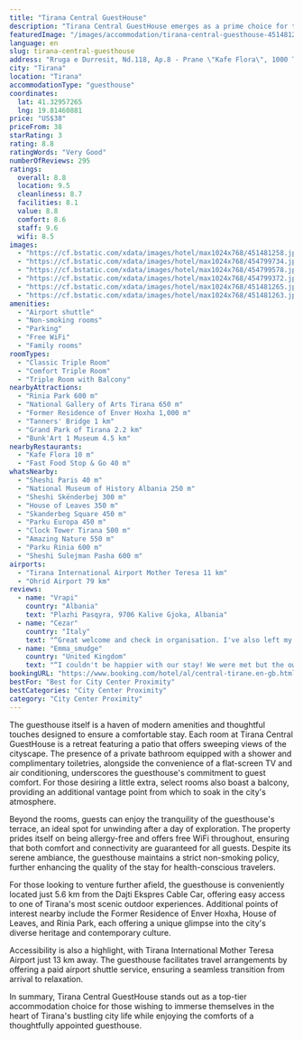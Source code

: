 ```yaml
---
title: "Tirana Central GuestHouse"
description: "Tirana Central GuestHouse emerges as a prime choice for travelers seeking a blend of comfort and convenience in the heart of Tirana."
featuredImage: "/images/accommodation/tirana-central-guesthouse-451481258.jpg"
language: en
slug: tirana-central-guesthouse
address: "Rruga e Durresit, Nd.118, Ap.8 - Prane \"Kafe Flora\", 1000 Tirana, Albania"
city: "Tirana"
location: "Tirana"
accommodationType: "guesthouse"
coordinates:
  lat: 41.32957265
  lng: 19.81460881
price: "US$38"
priceFrom: 38
starRating: 3
rating: 8.8
ratingWords: "Very Good"
numberOfReviews: 295
ratings:
  overall: 8.8
  location: 9.5
  cleanliness: 8.7
  facilities: 8.1
  value: 8.8
  comfort: 8.6
  staff: 9.6
  wifi: 8.5
images:
  - "https://cf.bstatic.com/xdata/images/hotel/max1024x768/451481258.jpg?k=ba02ac38010b37e1682b49cff3b6d30ac5eb23e82118d8ec193f0837d96398ca&o=&hp=1"
  - "https://cf.bstatic.com/xdata/images/hotel/max1024x768/454799734.jpg?k=791256420cae64e98edc1f6ff0f15355a0541a2c69cb64a1e5c81ab8f063e020&o=&hp=1"
  - "https://cf.bstatic.com/xdata/images/hotel/max1024x768/454799578.jpg?k=5c3715ebe79b4f990f5510ca48c6c38b9014251401b8b9a9b32a915834faf87e&o=&hp=1"
  - "https://cf.bstatic.com/xdata/images/hotel/max1024x768/454799372.jpg?k=27b6d8ad4ce73a1f763f03e178874353f91ea04f0cae0cb249f5b7ab28242c54&o=&hp=1"
  - "https://cf.bstatic.com/xdata/images/hotel/max1024x768/451481265.jpg?k=828a310045e986b6c22abea6daf65c0c3a103ec5307a3e0f7754907b4d2583c6&o=&hp=1"
  - "https://cf.bstatic.com/xdata/images/hotel/max1024x768/451481263.jpg?k=f36e6da9b1821c33047ba54c2bee23ff10c0a0198aa210a7ad1a24eba740b06d&o=&hp=1"
amenities:
  - "Airport shuttle"
  - "Non-smoking rooms"
  - "Parking"
  - "Free WiFi"
  - "Family rooms"
roomTypes:
  - "Classic Triple Room"
  - "Comfort Triple Room"
  - "Triple Room with Balcony"
nearbyAttractions:
  - "Rinia Park 600 m"
  - "National Gallery of Arts Tirana 650 m"
  - "Former Residence of Enver Hoxha 1,000 m"
  - "Tanners' Bridge 1 km"
  - "Grand Park of Tirana 2.2 km"
  - "Bunk'Art 1 Museum 4.5 km"
nearbyRestaurants:
  - "Kafe Flora 10 m"
  - "Fast Food Stop & Go 40 m"
whatsNearby:
  - "Sheshi Paris 40 m"
  - "National Museum of History Albania 250 m"
  - "Sheshi Skënderbej 300 m"
  - "House of Leaves 350 m"
  - "Skanderbeg Square 450 m"
  - "Parku Europa 450 m"
  - "Clock Tower Tirana 500 m"
  - "Amazing Nature 550 m"
  - "Parku Rinia 600 m"
  - "Sheshi Sulejman Pasha 600 m"
airports:
  - "Tirana International Airport Mother Teresa 11 km"
  - "Ohrid Airport 79 km"
reviews:
  - name: "Vrapi"
    country: "Albania"
    text: "Plazhi Pasqyra, 9706 Kalive Gjoka, Albania"
  - name: "Cezar"
    country: "Italy"
    text: "“Great welcome and check in organisation. I've also left my laptop on the apartment when I left and the guys have bene so kind on keeping It for me and arrange the pick up of It. I'll reccomend It”"
  - name: "Emma_smudge"
    country: "United Kingdom"
    text: "“I couldn't be happier with our stay! We were met but the owner who was incredibly friendly, easy to contact and very knowledgeable about the area and history of Tirana. He gave us excellent recommendations. It was a comfortable twin room with a...”"
bookingURL: "https://www.booking.com/hotel/al/central-tirane.en-gb.html?aid=8035640"
bestFor: "Best for City Center Proximity"
bestCategories: "City Center Proximity"
category: "City Center Proximity"
---
```


The guesthouse itself is a haven of modern amenities and thoughtful touches designed to ensure a comfortable stay. Each room at Tirana Central GuestHouse is a retreat featuring a patio that offers sweeping views of the cityscape. The presence of a private bathroom equipped with a shower and complimentary toiletries, alongside the convenience of a flat-screen TV and air conditioning, underscores the guesthouse's commitment to guest comfort. For those desiring a little extra, select rooms also boast a balcony, providing an additional vantage point from which to soak in the city's atmosphere.

Beyond the rooms, guests can enjoy the tranquility of the guesthouse's terrace, an ideal spot for unwinding after a day of exploration. The property prides itself on being allergy-free and offers free WiFi throughout, ensuring that both comfort and connectivity are guaranteed for all guests. Despite its serene ambiance, the guesthouse maintains a strict non-smoking policy, further enhancing the quality of the stay for health-conscious travelers.

For those looking to venture further afield, the guesthouse is conveniently located just 5.6 km from the Dajti Ekspres Cable Car, offering easy access to one of Tirana's most scenic outdoor experiences. Additional points of interest nearby include the Former Residence of Enver Hoxha, House of Leaves, and Rinia Park, each offering a unique glimpse into the city's diverse heritage and contemporary culture.

Accessibility is also a highlight, with Tirana International Mother Teresa Airport just 13 km away. The guesthouse facilitates travel arrangements by offering a paid airport shuttle service, ensuring a seamless transition from arrival to relaxation.

In summary, Tirana Central GuestHouse stands out as a top-tier accommodation choice for those wishing to immerse themselves in the heart of Tirana's bustling city life while enjoying the comforts of a thoughtfully appointed guesthouse.